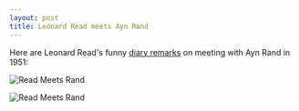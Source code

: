 ```yaml
---
layout: post
title: Leonard Read meets Ayn Rand
---
```


Here are Leonard Read's funny [diary remarks](https://history.fee.org/leonard-read-journal/1951/leonard-e-read-journal-november-1951/) on meeting with Ayn Rand in 1951:

![Read Meets Rand](/commonplace/assets/images/Read-Rand-1.png)

![Read Meets Rand](/commonplace/assets/images/Read-Rand-2.png)
